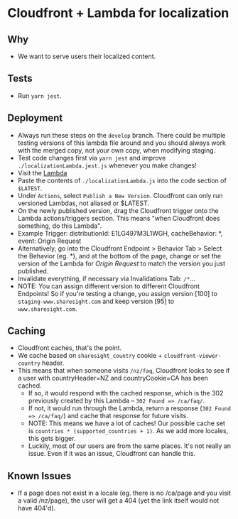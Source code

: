 # Cloudfront + Lambda for localization

## Why
  - We want to serve users their localized content.

## Tests
  - Run `yarn jest`.

## Deployment
  - Always run these steps on the `develop` branch.  There could be multiple testing versions of this lambda file around and you should always work with the merged copy, not your own copy, when modifying staging.
  - Test code changes first via `yarn jest` and improve `./localizationLambda.jest.js` whenever you make changes!
  - Visit the [Lambda](https://console.aws.amazon.com/lambda/home?region=us-east-1#/functions/localizeMarketingSiteCloudfrontRequests/versions/$LATEST)
  - Paste the contents of `./localizationLambda.js` into the code section of `$LATEST`.
  - Under `Actions`, select `Publish a New Version`.  Cloudfront can only run versioned Lambdas, not aliased or $LATEST.
  - On the newly published version, drag the Cloudfront trigger onto the Lambda actions/triggers section.  This means "when Cloudfront does something, do this Lambda".
  - Example Trigger: distributionId: E1LG497M3L1WGH, cacheBehavior: \*, event: Origin Request
  - Alternatively, go into the Cloudfront Endpoint > Behavior Tab > Select the Behavior (eg. \*), and at the bottom of the page, change or set the version of the Lambda for *Origin Request* to match the version you just published.
  - Invalidate everything, if necessary via Invalidations Tab: `/*`...
  - NOTE: You can assign different version to different Cloudfront Endpoints!  So if you're testing a change, you assign version [100] to `staging-www.sharesight.com` and keep version [95] to `www.sharesight.com`.

## Caching
  - Cloudfront caches, that's the point.
  - We cache based on `sharesight_country` cookie + `cloudfront-viewer-country` header.
  - This means that when someone visits `/nz/faq`, Cloudfront looks to see if a user with countryHeader=NZ and countryCookie=CA has been cached.
    - If so, it would respond with the cached response, which is the 302 previously created by this Lambda – `302 Found => /ca/faq/`.
    - If not, it would run through the Lambda, return a response (`302 Found => /ca/faq/`) and cache that response for future visits.
    - NOTE: This means we have a lot of caches!  Our possible cache set is `countries * (supported_countries + 1)`.  As we add more locales, this gets bigger.
    - Luckily, most of our users are from the same places.  It's not really an issue.  Even if it was an issue, Cloudfront can handle this.

## Known Issues
  - If a page does not exist in a locale (eg. there is no /ca/page and you visit a valid /nz/page), the user will get a 404 (yet the link itself would not have 404'd).
